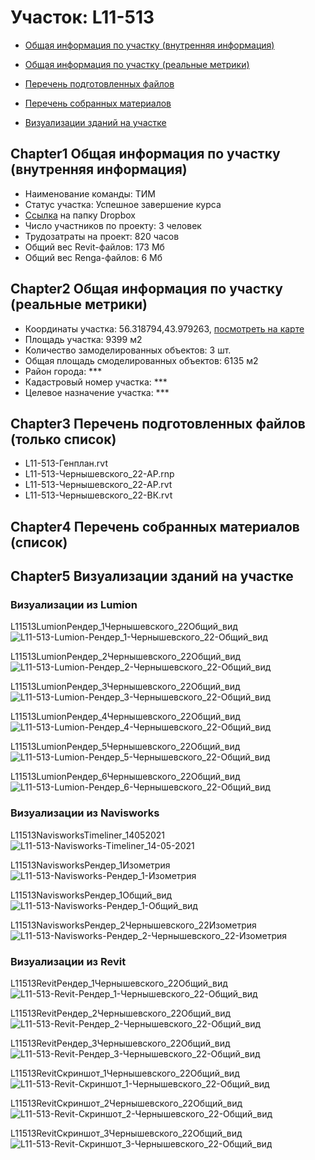 # Участок: L11-513

* [Общая информация по участку (внутренняя информация)](#Chapter1)

* [Общая информация по участку (реальные метрики)](#Chapter2)

* [Перечень подготовленных файлов](#Chapter3)

* [Перечень собранных материалов](#Chapter4)

* [Визуализации зданий на участке](#Chapter5)

## <a id="test">Chapter1</a> Общая информация по участку (внутренняя информация)
+ Наименование команды: ТИМ
+ Статус участка: Успешное завершение курса
+ [Ссылка](https://www.dropbox.com/sh/wvvgv1nw1iqred9/AAAKkwVLAKUWZUzy7tvQj3yha/L11_513?dl=0) на папку Dropbox
+ Число участников по проекту: 3 человек
+ Трудозатраты на проект: 820 часов
+ Общий вес Revit-файлов: 173 Мб
+ Общий вес Renga-файлов: 6 Мб
## <a id="test">Chapter2</a> Общая информация по участку (реальные метрики)
+ Координаты участка: 56.318794,43.979263, [посмотреть на карте](https://yandex.ru/maps/47/nizhny-novgorod/?ll=56.318794%2C43.979263&z=19)
+ Площадь участка: 9399 м2
+ Количество замоделированных объектов: 3 шт.
+ Общая площадь смоделированных объектов: 6135 м2
+ Район города: *** 
+ Кадастровый номер участка: *** 
+ Целевое назначение участка: *** 
## <a id="test">Chapter3</a> Перечень подготовленных файлов (только список)
+ L11-513-Генплан.rvt
+ L11-513-Чернышевского_22-АР.rnp
+ L11-513-Чернышевского_22-АР.rvt
+ L11-513-Чернышевского_22-ВК.rvt
## <a id="test">Chapter4</a> Перечень собранных материалов (список)
## <a id="test">Chapter5</a> Визуализации зданий на участке
### Визуализации из Lumion
L11513LumionРендер_1Чернышевского_22Общий_вид
![L11-513-Lumion-Рендер_1-Чернышевского_22-Общий_вид](/Images/L11_513/L11-513-Lumion-Рендер_1-Чернышевского_22-Общий_вид_Compressed.jpg)

L11513LumionРендер_2Чернышевского_22Общий_вид
![L11-513-Lumion-Рендер_2-Чернышевского_22-Общий_вид](/Images/L11_513/L11-513-Lumion-Рендер_2-Чернышевского_22-Общий_вид_Compressed.jpg)

L11513LumionРендер_3Чернышевского_22Общий_вид
![L11-513-Lumion-Рендер_3-Чернышевского_22-Общий_вид](/Images/L11_513/L11-513-Lumion-Рендер_3-Чернышевского_22-Общий_вид_Compressed.jpg)

L11513LumionРендер_4Чернышевского_22Общий_вид
![L11-513-Lumion-Рендер_4-Чернышевского_22-Общий_вид](/Images/L11_513/L11-513-Lumion-Рендер_4-Чернышевского_22-Общий_вид_Compressed.jpg)

L11513LumionРендер_5Чернышевского_22Общий_вид
![L11-513-Lumion-Рендер_5-Чернышевского_22-Общий_вид](/Images/L11_513/L11-513-Lumion-Рендер_5-Чернышевского_22-Общий_вид_Compressed.jpg)

L11513LumionРендер_6Чернышевского_22Общий_вид
![L11-513-Lumion-Рендер_6-Чернышевского_22-Общий_вид](/Images/L11_513/L11-513-Lumion-Рендер_6-Чернышевского_22-Общий_вид_Compressed.jpg)

### Визуализации из Navisworks
L11513NavisworksTimeliner_14052021
![L11-513-Navisworks-Timeliner_14-05-2021](/Images/L11_513/L11-513-Navisworks-Timeliner_14-05-2021_Compressed.jpg)

L11513NavisworksРендер_1Изометрия
![L11-513-Navisworks-Рендер_1-Изометрия](/Images/L11_513/L11-513-Navisworks-Рендер_1-Изометрия_Compressed.jpg)

L11513NavisworksРендер_1Общий_вид
![L11-513-Navisworks-Рендер_1-Общий_вид](/Images/L11_513/L11-513-Navisworks-Рендер_1-Общий_вид_Compressed.jpg)

L11513NavisworksРендер_2Чернышевского_22Изометрия
![L11-513-Navisworks-Рендер_2-Чернышевского_22-Изометрия](/Images/L11_513/L11-513-Navisworks-Рендер_2-Чернышевского_22-Изометрия_Compressed.jpg)

### Визуализации из Revit
L11513RevitРендер_1Чернышевского_22Общий_вид
![L11-513-Revit-Рендер_1-Чернышевского_22-Общий_вид](/Images/L11_513/L11-513-Revit-Рендер_1-Чернышевского_22-Общий_вид_Compressed.jpg)

L11513RevitРендер_2Чернышевского_22Общий_вид
![L11-513-Revit-Рендер_2-Чернышевского_22-Общий_вид](/Images/L11_513/L11-513-Revit-Рендер_2-Чернышевского_22-Общий_вид_Compressed.jpg)

L11513RevitРендер_3Чернышевского_22Общий_вид
![L11-513-Revit-Рендер_3-Чернышевского_22-Общий_вид](/Images/L11_513/L11-513-Revit-Рендер_3-Чернышевского_22-Общий_вид_Compressed.jpg)

L11513RevitСкриншот_1Чернышевского_22Общий_вид
![L11-513-Revit-Скриншот_1-Чернышевского_22-Общий_вид](/Images/L11_513/L11-513-Revit-Скриншот_1-Чернышевского_22-Общий_вид_Compressed.jpg)

L11513RevitСкриншот_2Чернышевского_22Общий_вид
![L11-513-Revit-Скриншот_2-Чернышевского_22-Общий_вид](/Images/L11_513/L11-513-Revit-Скриншот_2-Чернышевского_22-Общий_вид_Compressed.jpg)

L11513RevitСкриншот_3Чернышевского_22Общий_вид
![L11-513-Revit-Скриншот_3-Чернышевского_22-Общий_вид](/Images/L11_513/L11-513-Revit-Скриншот_3-Чернышевского_22-Общий_вид_Compressed.jpg)

